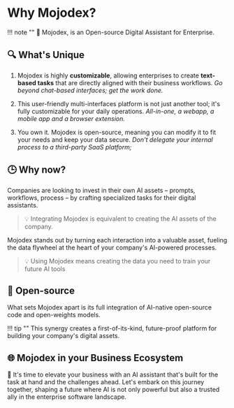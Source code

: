 # Why Mojodex?

!!! note  ""
    🌟 Mojodex, is an Open-source Digital Assistant for Enterprise. 



## 🔍 What's Unique

1. Mojodex is highly **customizable**, allowing enterprises to create __text-based tasks__ that are directly aligned with their business workflows. _Go beyond chat-based interfaces; get the work done._

2. This user-friendly multi-interfaces platform is not just another tool; it's fully customizable for your daily operations. _All-in-one, a webapp, a mobile app and a browser extension._

3. You own it. Mojodex is open-source, meaning you can modify it to fit your needs and keep your data secure. _Don't delegate your internal process to a third-party SaaS platform;_

## 🕒 Why now?

Companies are looking to invest in their own AI assets – prompts, workflows, process – by crafting specialized tasks for their digital assistants. 
> 💡 Integrating Mojodex is equivalent to creating the AI assets of the company.

Mojodex stands out by turning each interaction into a valuable asset, fueling the data flywheel at the heart of your company's AI-powered processes. 
> 💡 Using Mojodex means creating the data you need to train your future AI tools

## 🚀 Open-source

What sets Mojodex apart is its full integration of AI-native open-source code and open-weights models. 

!!! tip ""
    This synergy creates a first-of-its-kind, future-proof platform for building your company's digital assets.

## 🌐 Mojodex in your Business Ecosystem

🚀 It's time to elevate your business with an AI assistant that's built for the task at hand and the challenges ahead. Let's embark on this journey together, shaping a future where AI is not only powerful but also a trusted ally in the enterprise software landscape.